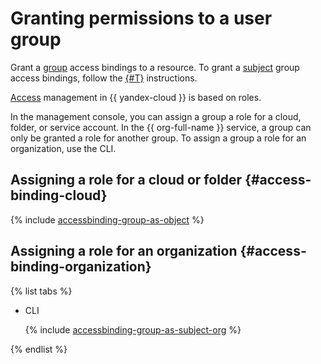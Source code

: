 # Granting permissions to a user group

Grant a [group](../../../organization/manage-groups.md) access bindings to a resource. To grant a [subject](../../concepts/access-control/index.md#subject) group access bindings, follow the [{#T}](access-binding-object.md) instructions.

[Access](../../concepts/access-control/index.md#how-do-i-perform-access-management) management in {{ yandex-cloud }} is based on roles.

In the management console, you can assign a group a role for a cloud, folder, or service account. In the {{ org-full-name }} service, a group can only be granted a role for another group. To assign a group a role for an organization, use the CLI.

## Assigning a role for a cloud or folder {#access-binding-cloud}

{% include [accessbinding-group-as-object](../../../_includes/organization/accessbinding-group-as-subject.md) %}

## Assigning a role for an organization {#access-binding-organization}

{% list tabs %}

- CLI

   {% include [accessbinding-group-as-subject-org](../../../_includes/organization/accessbinding-group-as-subject-org.md) %}

{% endlist %}